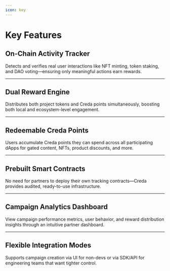 ```yaml
---
icon: key
---
```


# Key Features

## **On-Chain Activity Tracker**

Detects and verifies real user interactions like NFT minting, token staking, and DAO voting—ensuring only meaningful actions earn rewards.

***

## **Dual Reward Engine**

Distributes both project tokens and Creda points simultaneously, boosting both local and ecosystem-level engagement.

***

## **Redeemable Creda Points**

Users accumulate Creda points they can spend across all participating dApps for gated content, NFTs, product discounts, and more.

***

## **Prebuilt Smart Contracts**

No need for partners to deploy their own tracking contracts—Creda provides audited, ready-to-use infrastructure.

***

## **Campaign Analytics Dashboard**

View campaign performance metrics, user behavior, and reward distribution insights through an intuitive partner dashboard.

***

## **Flexible Integration Modes**

Supports campaign creation via UI for non-devs or via SDK/API for engineering teams that want tighter control.

